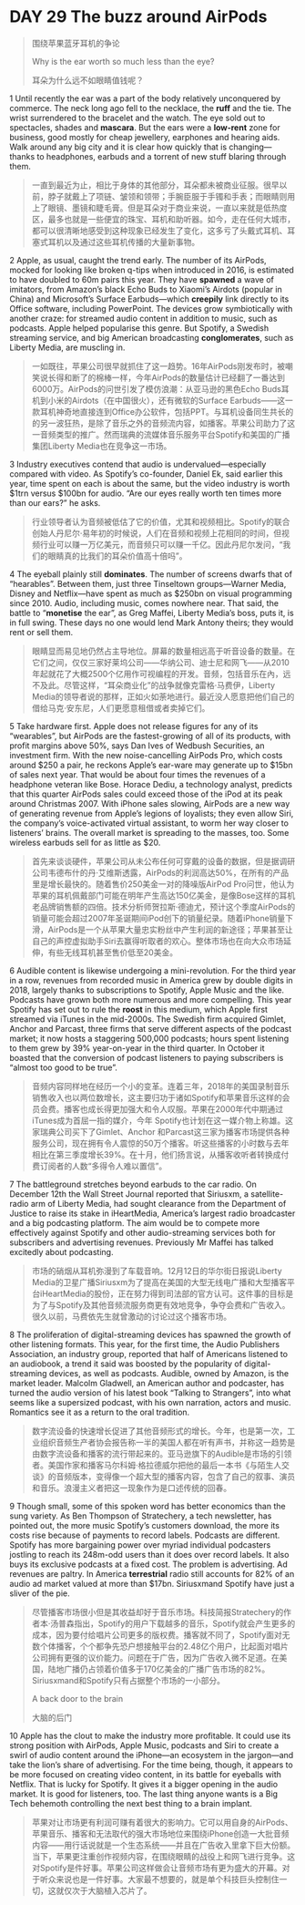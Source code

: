 # DAY 29 The buzz around AirPods
> 围绕苹果蓝牙耳机的争论
 > 
> Why is the ear worth so much less than the eye?
 > 
> 耳朵为什么远不如眼睛值钱呢？
 > 

1 Until recently the ear was a part of the body relatively unconquered by commerce. The neck long ago fell to the necklace, the **ruff** and the tie. The wrist surrendered to the bracelet and the watch. The eye sold out to spectacles, shades and **mascara**. But the ears were a **low-rent** zone for business, good mostly for cheap jewellery, earphones and hearing aids. Walk around any big city and it is clear how quickly that is changing—thanks to headphones, earbuds and a torrent of new stuff blaring through them.

> 一直到最近为止，相比于身体的其他部分，耳朵都未被商业征服。很早以前，脖子就戴上了项链、皱领和领带；手腕臣服于手镯和手表；而眼睛则用上了眼镜、墨镜和睫毛膏。但是耳朵对于商业来说，一直以来就是低热度区，最多也就是一些便宜的珠宝、耳机和助听器。如今，走在任何大城市，都可以很清晰地感受到这种现象已经发生了变化，这多亏了头戴式耳机、耳塞式耳机以及通过这些耳机传播的大量新事物。
>

2 Apple, as usual, caught the trend early. The number of its AirPods, mocked for looking like broken q-tips when introduced in 2016, is estimated to have doubled to 60m pairs this year. They have **spawned** a wave of imitators, from Amazon’s black Echo Buds to Xiaomi’s Airdots (popular in China) and Microsoft’s Surface Earbuds—which **creepily** link directly to its Office software, including PowerPoint. The devices grow symbiotically with another craze: for streamed audio content in addition to music, such as podcasts. Apple helped popularise this genre. But Spotify, a Swedish streaming service, and big American broadcasting **conglomerates**, such as Liberty Media, are muscling in.

> 一如既往，苹果公司很早就抓住了这一趋势。16年AirPods刚发布时，被嘲笑说长得和断了的棉棒一样，今年AirPods的数量估计已经翻了一番达到6000万。AirPods的问世引发了模仿浪潮：从亚马逊的黑色Echo Buds耳机到小米的Airdots（在中国很火），还有微软的Surface Earbuds——这一款耳机神奇地直接连到Office办公软件，包括PPT。与耳机设备同生共长的的另一波狂热，是除了音乐之外的音频流内容，如播客。苹果公司助力了这一音频类型的推广。然而瑞典的流媒体音乐服务平台Spotify和美国的广播集团Liberty Media也在竞争这一市场。
>

3 Industry executives contend that audio is undervalued—especially compared with video. As Spotify’s co-founder, Daniel Ek, said earlier this year, time spent on each is about the same, but the video industry is worth $1trn versus $100bn for audio. “Are our eyes really worth ten times more than our ears?” he asks.

> 行业领导者认为音频被低估了它的价值，尤其和视频相比。Spotify的联合创始人丹尼尔·易年初的时候说，人们在音频和视频上花相同的时间，但视频行业可以赚一万亿美元，而音频只可以赚一千亿。因此丹尼尔发问，“我们的眼睛真的比我们的耳朵价值高十倍吗”。
>

4 The eyeball plainly still **dominates**. The number of screens dwarfs that of “hearables”. Between them, just three Tinseltown groups—Warner Media, Disney and Netflix—have spent as much as $250bn on visual programming since 2010. Audio, including music, comes nowhere near. That said, the battle to “**monetise** the ear”, as Greg Maffei, Liberty Media’s boss, puts it, is in full swing. These days no one would lend Mark Antony theirs; they would rent or sell them.

> 眼睛显而易见地仍然占主导地位。屏幕的数量相远高于听音设备的数量。在它们之间，仅仅三家好莱坞公司——华纳公司、迪士尼和网飞——从2010年起就花了大概2500个亿用作可视编程的开发。音频，包括音乐在內，远不及此。尽管这样，“耳朵商业化”的战争就像克雷格·马费伊，Liberty Media的领导者说的那样，正如火如荼地进行。最近没人愿意把他们自己的借给马克·安东尼，人们更愿意租借或者卖掉它们。
>

5 Take hardware first. Apple does not release figures for any of its “wearables”, but AirPods are the fastest-growing of all of its products, with profit margins above 50%, says Dan Ives of Wedbush Securities, an investment firm. With the new noise-cancelling AirPods Pro, which costs around $250 a pair, he reckons Apple’s ear-ware may generate up to $15bn of sales next year. That would be about four times the revenues of a headphone veteran like Bose. Horace Dediu, a technology analyst, predicts that this quarter AirPods sales could exceed those of the iPod at its peak around Christmas 2007. With iPhone sales slowing, AirPods are a new way of generating revenue from Apple’s legions of loyalists; they even allow Siri, the company’s voice-activated virtual assistant, to worm her way closer to listeners’ brains. The overall market is spreading to the masses, too. Some wireless earbuds sell for as little as $20.

> 首先来谈谈硬件，苹果公司从未公布任何可穿戴的设备的数据，但是据调研公司韦德布什的丹·艾维斯透露，AirPods的利润高达50%，在所有的产品里是增长最快的。随着售价250美金一对的降噪版AirPod Pro问世，他认为苹果的耳机佩戴部门可能在明年产生高达150亿美金，是像Bose这样的耳机老品牌销售额的四倍。技术分析师贺拉斯·德迪尤，预计这个季度AirPods的销量可能会超过2007年圣诞期间iPod创下的销量纪录。随着iPhone销量下滑，AirPods是一个从苹果大量忠实粉丝中产生利润的新途径；苹果甚至让自己的声控虚拟助手Siri去赢得听取者的欢心。整体市场也在向大众市场延伸，有些无线耳机甚至售价低至20美金。
>

6 Audible content is likewise undergoing a mini-revolution. For the third year in a row, revenues from recorded music in America grew by double digits in 2018, largely thanks to subscriptions to Spotify, Apple Music and the like. Podcasts have grown both more numerous and more compelling. This year Spotify has set out to rule the **roost** in this medium, which Apple first streamed via iTunes in the mid-2000s. The Swedish firm acquired Gimlet, Anchor and Parcast, three firms that serve different aspects of the podcast market; it now hosts a staggering 500,000 podcasts; hours spent listening to them grew by 39% year-on-year in the third quarter. In October it boasted that the conversion of podcast listeners to paying subscribers is “almost too good to be true”.

> 音频内容同样地在经历一个小的变革。连着三年，2018年的美国录制音乐销售收入也以两位数增长，这主要归功于诸如Spotify和苹果音乐这样的会员会费。播客也成长得更加强大和令人叹服。苹果在2000年代中期通过iTunes成为首屈一指的媒介，今年 Spotify也计划在这一媒介物上称雄。这家瑞典公司买下了Gimlet、Anchor 和Parcast这三家为播客市场提供各种服务公司，现在拥有令人震惊的50万个播客。听这些播客的小时数与去年相比在第三季度增长39%。在十月，他们扬言说，从播客收听者转换成付费订阅者的人数“多得令人难以置信”。
>

7 The battleground stretches beyond earbuds to the car radio. On December 12th the Wall Street Journal reported that Siriusxm, a satellite-radio arm of Liberty Media, had sought clearance from the Department of Justice to raise its stake in iHeartMedia, America’s largest radio broadcaster and a big podcasting platform. The aim would be to compete more effectively against Spotify and other audio-streaming services both for subscribers and advertising revenues. Previously Mr Maffei has talked excitedly about podcasting.

> 市场的硝烟从耳机弥漫到了车载音响。12月12日的华尔街日报说Liberty Media的卫星广播Siriusxm为了提高在美国的大型无线电广播和大型播客平台iHeartMedia的股份，正在努力得到司法部的官方认可。这件事的目标是为了与Spotify及其他音频流服务商更有效地竞争，争夺会费和广告收入。很久以前，马费依先生就曾激动的讨论过这个播客市场。
>

8 The proliferation of digital-streaming devices has spawned the growth of other listening formats. This year, for the first time, the Audio Publishers Association, an industry group, reported that half of Americans listened to an audiobook, a trend it said was boosted by the popularity of digital-streaming devices, as well as podcasts. Audible, owned by Amazon, is the market leader. Malcolm Gladwell, an American author and podcaster, has turned the audio version of his latest book “Talking to Strangers”, into what seems like a supersized podcast, with his own narration, actors and music. Romantics see it as a return to the oral tradition.

> 数字流设备的快速增长促进了其他音频形式的增长。今年，也是第一次，工业组织音频生产者协会报告称一半的美国人都在听有声书，并称这一趋势是由数字流设备和播客的流行带起来的。亚马逊旗下的Audible是市场的引领者。美国作家和播客马尔科姆·格拉德威尔把他的最后一本书《与陌生人交谈》的音频版本，变得像一个超大型的播客内容，包含了自己的叙事、演员和音乐。浪漫主义者把这一现象作为是口述传统的回春。
>

9 Though small, some of this spoken word has better economics than the sung variety. As Ben Thompson of Stratechery, a tech newsletter, has pointed out, the more music Spotify’s customers download, the more its costs rise because of payments to record labels. Podcasts are different. Spotify has more bargaining power over myriad individual podcasters jostling to reach its 248m-odd users than it does over record labels. It also buys its exclusive podcasts at a fixed cost. The problem is advertising. Ad revenues are paltry. In America **terrestrial** radio still accounts for 82% of an audio ad market valued at more than $17bn. Siriusxmand Spotify have just a sliver of the pie.

> 尽管播客市场很小但是其收益却好于音乐市场。科技简报Stratechery的作者本·汤普森指出，Spotify的用户下载越多的音乐，Spotify就会产生更多的成本，因为要付给唱片公司更多的版权费。播客就不同了，Spotify面对无数个体播客，个个都争先恐户想接触平台的2.48亿个用户，比起面对唱片公司拥有更强的议价能力。问题在于广告，因为广告收入微不足道。在美国，陆地广播仍占领着价值多于170亿美金的广播广告市场的82%。Siriusxmand和Spotify只有占据整个市场的一小部分。
>
> A back door to the brain
>
> 大脑的后门
>

10 Apple has the clout to make the industry more profitable. It could use its strong position with AirPods, Apple Music, podcasts and Siri to create a swirl of audio content around the iPhone—an ecosystem in the jargon—and take the lion’s share of advertising. For the time being, though, it appears to be more focused on creating video content, in its battle for eyeballs with Netflix. That is lucky for Spotify. It gives it a bigger opening in the audio market. It is good for listeners, too. The last thing anyone wants is a Big Tech behemoth controlling the next best thing to a brain implant.

> 苹果对让市场更有利润可赚有着很大的影响力。它可以用自身的AirPods、苹果音乐、播客和无法取代的强大市场地位来围绕iPhone创造一大批音频内容——用行话说就是一个生态系统——并且在广告收入里拿下巨大份额。当下，苹果更注重创作视频内容，在围绕眼睛的战役上和网飞进行竞争。这对Spotify是件好事。苹果公司这样做会让音频市场有更为盛大的开幕。对于听众来说也是一件好事。大家最不想要的，就是单个科技巨头控制住一切，这就仅次于大脑植入芯片了。
>

